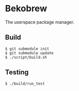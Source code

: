 # Bekobrew

The userspace package manager.

## Build

```
$ git submodule init
$ git submodule update
$ ./script/build.sh
```

## Testing

```
$ ./build/run_test
```

